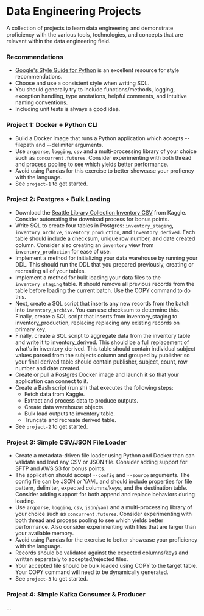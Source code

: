 # Data Engineering Projects
A collection of projects to learn data engineering and demonstrate proficiency with the various tools, technologies, and concepts that are relevant within the data engineering field.

### Recommendations

- [Google's Style Guide for Python](https://google.github.io/styleguide/pyguide.html) is an excellent resource for style recommendations.
- Choose and use a consistent style when writing SQL.
- You should generally try to include functions/methods, logging, exception handling, type anotations, helpful comments, and intuitive naming conventions.
- Including unit tests is always a good idea.

### Project 1: Docker + Python CLI
- Build a Docker image that runs a Python application which accepts --filepath and --delimiter arguments.
- Use `argparse`, `logging`, `csv` and a multi-processing library of your choice such as `concurrent.futures`. Consider experimenting with both thread and process pooling to see which yields better performance.
- Avoid using Pandas for this exercise to better showcase your profiency with the language.
- See `project-1` to get started.

### Project 2: Postgres + Bulk Loading
- Download the [Seattle Library Collection Inventory CSV](https://www.kaggle.com/city-of-seattle/seattle-library-collection-inventory) from Kaggle. Consider automating the download process for bonus points.
- Write SQL to create four tables in Postgres: `inventory_staging`, `inventory_archive`, `inventory_production`, and `inventory_derived`. Each table should include a checksum, unique row number, and date created column. Consider also creating an `inventory` view from `inventory_production` for ease of use.
- Implement a method for initializing your data warehouse by running your DDL. This should run the DDL that you prepared previously, creating or recreating all of your tables.
- Implement a method for bulk loading your data files to the `inventory_staging` table. It should remove all previous records from the table before loading the current batch. Use the COPY command to do this.
- Next, create a SQL script that inserts any new records from the batch into `inventory_archive`. You can use checksum to determine this. Finally, create a SQL script that inserts from inventory_staging to inventory_production, replacing replacing any existing records on primary key.
- Finally, create a SQL script to aggregate data from the inventory table and write it to inventory_derived. This should be a full replacement of what's in inventory_derived. This table should contain individual subject values parsed from the subjects column and grouped by publisher so your final derived table should contain publisher, subject, count, row number and date created.
- Create or pull a Postgres Docker image and launch it so that your application can connect to it.
- Create a Bash script (run.sh) that executes the following steps:
  - Fetch data from Kaggle.
  - Extract and process data to produce outputs.
  - Create data warehouse objects.
  - Bulk load outputs to inventory table.
  - Truncate and recreate derived table.
- See `project-2` to get started.

### Project 3: Simple CSV/JSON File Loader
- Create a metadata-driven file loader using Python and Docker than can validate and load any CSV or JSON file. Consider adding support for SFTP and AWS S3 for bonus points.
- The application should accept `--config` and `--source` arguments. The config file can be JSON or YAML and should include properties for file pattern, delimiter, expected columns/keys, and the destination table. Consider adding support for both append and replace behaviors during loading.
- Use `argparse`, `logging`, `csv`, `json`/`yaml` and a multi-processing library of your choice such as `concurrent.futures`. Consider experimenting with both thread and process pooling to see which yields better performance. Also consider experimenting with files that are larger than your available memory.
- Avoid using Pandas for the exercise to better showcase your proficiency with the language.
- Records should be validated against the expected columns/keys and written separately to accepted/rejected files.
- Your accepted file should be bulk loaded using COPY to the target table. Your COPY command will need to be dynamically generated.
- See `project-3` to get started.

### Project 4: Simple Kafka Consumer & Producer
...
